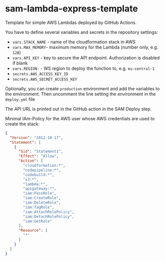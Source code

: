 # sam-lambda-express-template

Template for simple AWS Lambdas deployed by GitHub Actions.

You have to define several variables and secrets in the repository settings:

- `vars.STACK_NAME` - name of the cloudformation stack in AWS
- `vars.MAX_MEMORY`- maximum memory for the Lambda (number only, e.g. `128`)
- `vars.API_KEY` - key to secure the API endpoint. Authorization is disabled if blank
- `vars.REGION-` - WS region to deploy the function to, e.g. `eu-central-1`  
- `secrets.AWS_ACCESS_KEY_ID`
- `secrets.AWS_SECRET_ACCESS_KEY`

Optionally, you can create `production` environment and add the variables to the environment. Then uncomment the line setting the environment in the `deploy.yml` file

The API URL is printed out in the GitHub action in the SAM Deploy step.

Minimal IAm-Policy for the AWS user whose AWS credentials are used to create the stack:

```json
{
  "Version": "2012-10-17",
  "Statement": [
    {
      "Sid": "Statement1",
      "Effect": "Allow",
      "Action": [
        "cloudformation:*",
        "codepipeline:*",
        "codebuild:*",
        "s3:*",
        "lambda:*",
        "apigateway:*",
        "iam:PassRole",
        "iam:CreateRole",
        "iam:DeleteRole",
        "iam:TagRole",
        "iam:AttachRolePolicy",
        "iam:DetachRolePolicy",
        "iam:GetRole"
      ],
      "Resource": [
        "*"
      ]
    }
  ]
}
```
